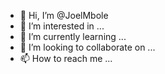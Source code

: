 - 👋 Hi, I’m @JoelMbole
- 👀 I’m interested in ...
- 🌱 I’m currently learning ...
- 💞️ I’m looking to collaborate on ...
- 📫 How to reach me ...

<!---
JoelMbole/JoelMbole is a ✨ special ✨ repository because its `README.md` (this file) appears on your GitHub profile.
You can click the Preview link to take a look at your changes.
--->
